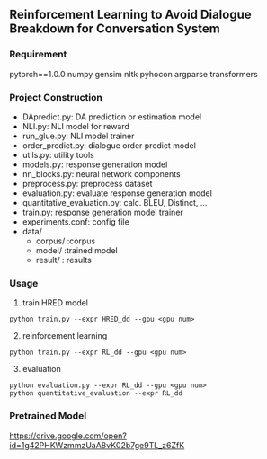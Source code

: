 ## Reinforcement Learning to Avoid Dialogue Breakdown for Conversation System

### Requirement
pytorch==1.0.0
numpy
gensim
nltk
pyhocon
argparse
transformers

### Project Construction
- DApredict.py: DA prediction or estimation model
- NLI.py: NLI model for reward
- run_glue.py: NLI model trainer
- order_predict.py: dialogue order predict model
- utils.py: utility tools
- models.py: response generation model
- nn_blocks.py: neural network components
- preprocess.py: preprocess dataset
- evaluation.py: evaluate response generation model
- quantitative_evaluation.py: calc. BLEU, Distinct, ...
- train.py: response generation model trainer
- experiments.conf: config file
- data/
    - corpus/ :corpus
    - model/ :trained model
    - result/ : results


### Usage
1. train HRED model
```
python train.py --expr HRED_dd --gpu <gpu num>
```

2. reinforcement learning
```
python train.py --expr RL_dd --gpu <gpu num>
```

3. evaluation
```
python evaluation.py --expr RL_dd --gpu <gpu num>
python quantitative_evaluation --expr RL_dd
```

### Pretrained Model

https://drive.google.com/open?id=1g42PHKWzmmzUaA8vK02b7ge9TL_z6ZfK
